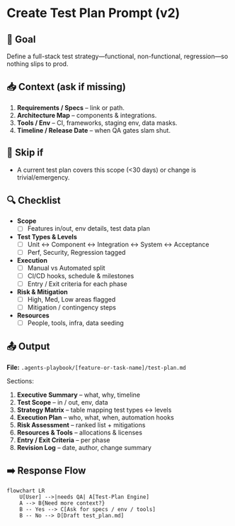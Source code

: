 # Create Test Plan Prompt (v2)

## 🎯 Goal
Define a full-stack test strategy—functional, non-functional, regression—so nothing slips to prod.

## 📥 Context (ask if missing)
1. **Requirements / Specs** – link or path.
2. **Architecture Map** – components & integrations.
3. **Tools / Env** – CI, frameworks, staging env, data masks.
4. **Timeline / Release Date** – when QA gates slam shut.

## 🚦 Skip if
- A current test plan covers this scope (<30 days) or change is trivial/emergency.

## 🔍 Checklist
- **Scope**  
  - [ ] Features in/out, env details, test data plan  

- **Test Types & Levels**  
  - [ ] Unit ↔ Component ↔ Integration ↔ System ↔ Acceptance  
  - [ ] Perf, Security, Regression tagged  

- **Execution**  
  - [ ] Manual vs Automated split  
  - [ ] CI/CD hooks, schedule & milestones  
  - [ ] Entry / Exit criteria for each phase  

- **Risk & Mitigation**  
  - [ ] High, Med, Low areas flagged  
  - [ ] Mitigation / contingency steps  

- **Resources**  
  - [ ] People, tools, infra, data seeding  

## 📤 Output
**File:** `.agents-playbook/[feature-or-task-name]/test-plan.md`

Sections:
1. **Executive Summary** – what, why, timeline  
2. **Test Scope** – in / out, env, data  
3. **Strategy Matrix** – table mapping test types ↔ levels  
4. **Execution Plan** – who, what, when, automation hooks  
5. **Risk Assessment** – ranked list + mitigations  
6. **Resources & Tools** – allocations & licenses  
7. **Entry / Exit Criteria** – per phase  
8. **Revision Log** – date, author, change summary  

## ➡️ Response Flow
```mermaid
flowchart LR
    U[User] -->|needs QA| A[Test-Plan Engine]
    A --> B{Need more context?}
    B -- Yes --> C[Ask for specs / env / tools]
    B -- No --> D[Draft test_plan.md]
